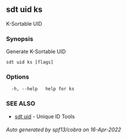 ## sdt uid ks

K-Sortable UID

### Synopsis

Generate K-Sortable UID

```
sdt uid ks [flags]
```

### Options

```
  -h, --help   help for ks
```

### SEE ALSO

* [sdt uid](sdt_uid.md)	 - Unique ID Tools

###### Auto generated by spf13/cobra on 16-Apr-2022
